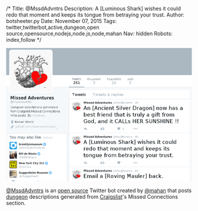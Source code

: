 /*
Title: @MssdAdvntrs
Description: A [Luminous Shark] wishes it could redo that moment and keeps its tongue from betraying your trust.
Author: botsheeter.py
Date: November 07, 2015
Tags: twitter,twitterbot,active,dungeon,open source,opensource,nodejs,node.js,node,mahan
Nav: hidden
Robots: index,follow
*/

[![](/content/bots/twitterbots/images/MssdAdvntrs.png)](https://twitter.com/MssdAdvntrs)

[@MssdAdvntrs](https://twitter.com/MssdAdvntrs) is an [open source](https://github.com/seanwm/missed_adventures) Twitter bot created by [@mahan](https://twitter.com/mahan) that posts [dungeon](https://en.wikipedia.org/wiki/Dungeons_(video_game)) descriptions generated from [Craigslist](http://craigslist.org)'s Missed Connections section.
